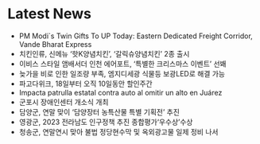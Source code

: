 # Latest News
-  PM Modi`s Twin Gifts To UP Today: Eastern Dedicated Freight Corridor, Vande Bharat Express
-  치킨인류, 신메뉴 ‘핫K양념치킨’, ‘갈릭슈양념치킨’ 2종 출시
-  이비스 스타일 앰배서더 인천 에어포트, ‘특별한 크리스마스 이벤트’ 선봬
-  늦가을 비로 인한 일조량 부족, 엠지디세광 식물등 보광LED로 해결 가능
-  파고다위크, 18일부터 오직 10일동안 할인주간
-  Impacta patrulla estatal contra auto al omitir un alto en Juárez
-  군포시 장애인센터 개소식 개최
-  담양군, 연말 맞이 ‘담양장터 농특산물 특별 기획전’ 추진
-  영광군, 2023 전라남도 인구정책 추진 종합평가‘우수상’수상
-  청송군, 연말연시 맞아 불법 정당현수막 및 옥외광고물 일제 정비 나서
